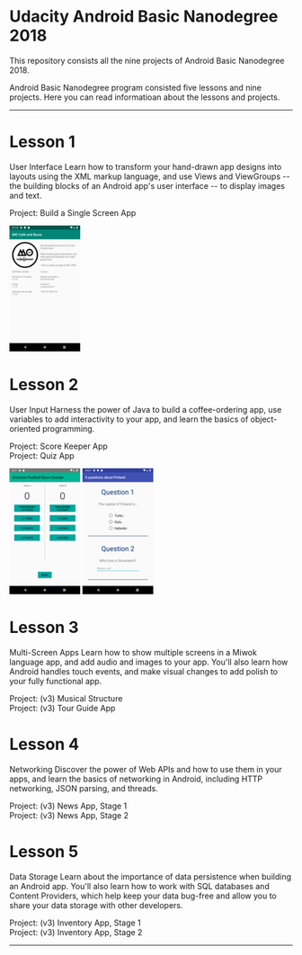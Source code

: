 # Udacity Android Basic Nanodegree 2018

This repository consists all the nine projects of Android Basic Nanodegree 2018.

Android Basic Nanodegree program consisted five lessons and nine projects. Here you can read informatioan about the lessons and projects.

-----

# Lesson 1
User Interface 
Learn how to transform your hand-drawn app designs into layouts using the XML markup language, and use Views and ViewGroups -- the building blocks of an Android app's user interface -- to display images and text. 

Project: Build a Single Screen App

<img src="https://github.com/minnake/Udacity_ABND2018/blob/master/Screenshots/SingleScreen.png" width=25% height=25% />

# Lesson 2
User Input 
Harness the power of Java to build a coffee-ordering app, use variables to add interactivity to your app, and learn the basics of object-oriented programming. 

Project: Score Keeper App<br>
Project: Quiz App

<img src="https://github.com/minnake/Udacity_ABND2018/blob/master/Screenshots/CourtCounter.png" width=25% height=25% /> <img src="https://github.com/minnake/Udacity_ABND2018/blob/master/Screenshots/Quiz.png" width=25% height=25% />

# Lesson 3
Multi-Screen Apps 
Learn how to show multiple screens in a Miwok language app, and add audio and images to your app. You'll also learn how Android handles touch events, and make visual changes to add polish to your fully functional app. 

Project: (v3) Musical Structure<br>
Project: (v3) Tour Guide App 

# Lesson 4
Networking 
Discover the power of Web APIs and how to use them in your apps, and learn the basics of networking in Android, including HTTP networking, JSON parsing, and threads. 

Project: (v3) News App, Stage 1<br> 
Project: (v3) News App, Stage 2 

# Lesson 5
Data Storage 
Learn about the importance of data persistence when building an Android app. You'll also learn how to work with SQL databases and Content Providers, which help keep your data bug-free and allow you to share your data storage with other developers. 

Project: (v3) Inventory App, Stage 1<br> 
Project: (v3) Inventory App, Stage 2 

-----

 
